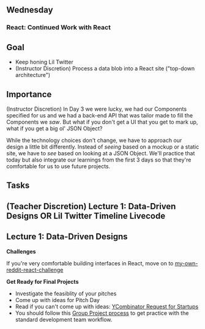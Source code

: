 ## Wednesday

### React: Continued Work with React

## Goal

* Keep honing Lil Twitter
* (Instructor Discretion) Process a data blob into a React site ("top-down architecture")

## Importance

(Instructor Discretion) In Day 3 we were lucky, we had our Components specified
for us and we had a back-end API that was tailor made to fill the Components we
_saw_. But what if you don't get a UI that you get to mark up, what if you get
a big ol' JSON Object?

While the technology choices don't change, we have to approach our design a
little bit differently. Instead of _seeing_ based on a mockup or a static site,
we have to _see_ based on looking at a JSON Object. We'll practice that today
but also integrate our learnings from the first 3 days so that they're
comfortable for us to use future projects.

## Tasks

## (Teacher Discretion) Lecture 1: Data-Driven Designs OR Lil Twitter Timeline Livecode

## Lecture 1: Data-Driven Designs

**Challenges**

If you're very comfortable building interfaces in React, move on to [my-own-reddit-react-challenge](../../../../my-own-reddit-react-challenge)

**Get Ready for Final Projects**

- Investigate the feasiblity of your pitches
- Come up with ideas for Pitch Day
- Read if you can't come up with ideas: [YCombinator Request for Startups](https://www.ycombinator.com/rfs/)
- You should follow this [Group Project process](../resources/group_project_process.md) to get practice with the standard development team workflow.
